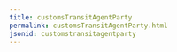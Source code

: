 ```yaml
---
title: customsTransitAgentParty
permalink: customsTransitAgentParty.html
jsonid: customstransitagentparty
---
```


